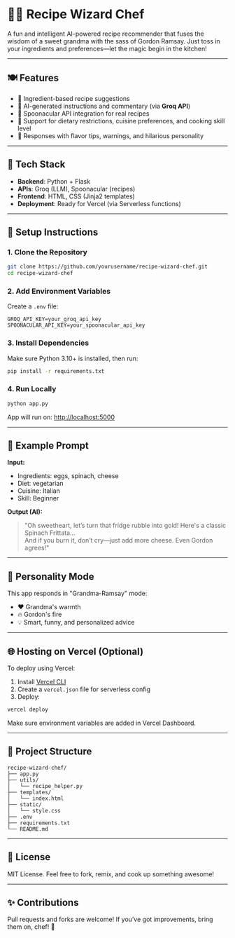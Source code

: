 
# 🧙‍♂️ Recipe Wizard Chef

A fun and intelligent AI-powered recipe recommender that fuses the wisdom of a sweet grandma with the sass of Gordon Ramsay. Just toss in your ingredients and preferences—let the magic begin in the kitchen!

---

## 🍽️ Features

- 🧺 Ingredient-based recipe suggestions  
- 🧠 AI-generated instructions and commentary (via **Groq API**)  
- 🍅 Spoonacular API integration for real recipes  
- 🥦 Support for dietary restrictions, cuisine preferences, and cooking skill level  
- 🤖 Responses with flavor tips, warnings, and hilarious personality  

---

## 🔧 Tech Stack

- **Backend**: Python + Flask  
- **APIs**: Groq (LLM), Spoonacular (recipes)  
- **Frontend**: HTML, CSS (Jinja2 templates)  
- **Deployment**: Ready for Vercel (via Serverless functions)

---

## 🚀 Setup Instructions

### 1. Clone the Repository

```bash
git clone https://github.com/yourusername/recipe-wizard-chef.git
cd recipe-wizard-chef
```

### 2. Add Environment Variables

Create a `.env` file:

```
GROQ_API_KEY=your_groq_api_key
SPOONACULAR_API_KEY=your_spoonacular_api_key
```

### 3. Install Dependencies

Make sure Python 3.10+ is installed, then run:

```bash
pip install -r requirements.txt
```

### 4. Run Locally

```bash
python app.py
```

App will run on: [http://localhost:5000](http://localhost:5000)

---

## 💬 Example Prompt

**Input:**

- Ingredients: eggs, spinach, cheese  
- Diet: vegetarian  
- Cuisine: Italian  
- Skill: Beginner

**Output (AI):**
> "Oh sweetheart, let’s turn that fridge rubble into gold! Here's a classic Spinach Frittata...  
> And if you burn it, don’t cry—just add more cheese. Even Gordon agrees!"

---

## 🧠 Personality Mode

This app responds in "Grandma-Ramsay" mode:
- ❤️ Grandma's warmth  
- 🔥 Gordon's fire  
- 💡 Smart, funny, and personalized advice

---

## 🌐 Hosting on Vercel (Optional)

To deploy using Vercel:
1. Install [Vercel CLI](https://vercel.com/docs/cli)
2. Create a `vercel.json` file for serverless config
3. Deploy:

```bash
vercel deploy
```

Make sure environment variables are added in Vercel Dashboard.

---

## 📁 Project Structure

```
recipe-wizard-chef/
├── app.py
├── utils/
│   └── recipe_helper.py
├── templates/
│   └── index.html
├── static/
│   └── style.css
├── .env
├── requirements.txt
└── README.md
```

---

## 📜 License

MIT License. Feel free to fork, remix, and cook up something awesome!

---

## ✨ Contributions

Pull requests and forks are welcome! If you’ve got improvements, bring them on, chef! 🍳

